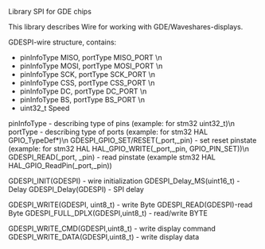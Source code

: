 Library SPI for GDE chips

This library describes Wire for working with GDE/Waveshares-displays.

GDESPI-wire structure, contains:
- pinInfoType MISO, portType MISO_PORT \n
- pinInfoType MOSI, portType MOSI_PORT \n
- pinInfoType SCK, portType SCK_PORT \n
- pinInfoType CSS, portType CSS_PORT \n
- pinInfoType DC, portType DC_PORT \n
- pinInfoType BS, portType BS_PORT \n
- uint32_t Speed

pinInfoType - describing type of pins (example: for stm32 uint32_t)\n
portType - describing type of ports (example: for stm32 HAL GPIO_TypeDef*)\n
GDESPI_GPIO_SET/RESET(_port,_pin) - set reset pinstate (example: for stm32 HAL HAL_GPIO_WRITE(_port,_pin,  GPIO_PIN_SET))\n
GDESPI_READ(_port, _pin) - read pinstate (example stm32 HAL HAL_GPIO_ReadPin(_port,_pin))



GDESPI_INIT(GDESPI) - wire initialization 
GDESPI_Delay_MS(uint16_t) - Delay 
GDESPI_Delay(GDESPI) - SPI delay

GDESPI_WRITE(GDESPI, uint8_t) - write Byte
GDESPI_READ(GDESPI)-read Byte
GDESPI_FULL_DPLX(GDESPI,uint8_t) - read/write BYTE

GDESPI_WRITE_CMD(GDESPI,uint8_t) - write display command
GDESPI_WRITE_DATA(GDESPI,uint8_t) - write display data

